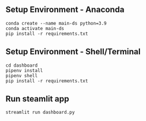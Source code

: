 ## Setup Environment - Anaconda
```
conda create --name main-ds python=3.9
conda activate main-ds
pip install -r requirements.txt
```

## Setup Environment - Shell/Terminal
```
cd dashboard
pipenv install
pipenv shell
pip install -r requirements.txt
```

## Run steamlit app
```
streamlit run dashboard.py
```
